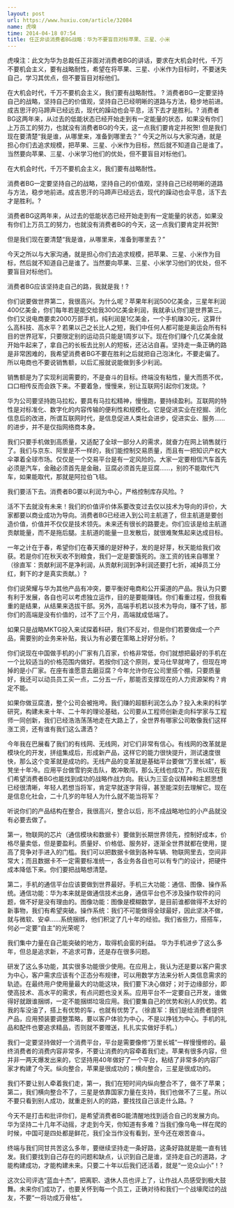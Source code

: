 ```yaml
---
layout: post
url: https://www.huxiu.com/article/32084
name: 虎嗅
time: 2014-04-18 07:54
title: 任正非谈消费者BG战略：华为不要盲目对标苹果、三星、小米
---
```

虎嗅注：此文为华为总裁任正非面对消费者BG的讲话，要求在大机会时代，千万不要机会主义，要有战略耐性，希望在将苹果、三星、小米作为目标时，不要迷失自己，学习其优点，但不要盲目对标他们。

在大机会时代，千万不要机会主义，我们要有战略耐性。 ? 消费者BG一定要坚持自己的战略，坚持自己的价值观，坚持自己已经明晰的道路与方法，稳步地前进。成吉思汗的马蹄声已经远去，现代的躁动也会平息，活下去才是胜利。? 消费者BG这两年来，从过去的低能状态已经开始走到有一定能量的状态，如果没有你们上万员工的努力，也就没有消费者BG的今天，这一点我们要肯定并祝贺! 但是我们现在要清楚“我是谁，从哪里来，准备到哪里去？” 今天之所以与大家沟通，就是担心你们去追求规模，把苹果、三星、小米作为目标，然后就不知道自己是谁了。当然要向苹果、三星、小米学习他们的优处，但不要盲目对标他们。

在大机会时代，千万不要机会主义，我们要有战略耐性。

消费者BG一定要坚持自己的战略，坚持自己的价值观，坚持自己已经明晰的道路与方法，稳步地前进。成吉思汗的马蹄声已经远去，现代的躁动也会平息，活下去才是胜利。?

消费者BG这两年来，从过去的低能状态已经开始走到有一定能量的状态，如果没有你们上万员工的努力，也就没有消费者BG的今天，这一点我们要肯定并祝贺!

但是我们现在要清楚“我是谁，从哪里来，准备到哪里去？”

今天之所以与大家沟通，就是担心你们去追求规模，把苹果、三星、小米作为目标，然后就不知道自己是谁了。当然要向苹果、三星、小米学习他们的优处，但不要盲目对标他们。

消费者BG应该坚持走自己的路，我就是我！?

你们说要做世界第二，我很高兴。为什么呢？苹果年利润500亿美金，三星年利润400亿美金，你们每年若是能交给我300亿美金利润，我就承认你们是世界第三。你们又说电商要卖2000万部手机，纯利润是1亿美金，一个手机赚30元，这算什么高科技、高水平？若果以己之长比人之短，我们中任何人都可能是奥运会所有科目的世界冠军，只要限定别的运动员只能是1周岁以下。现在你们赚个几亿美金就开始牛起来了，拿自己的长板去比别人的短板，还沾沾自喜。坚持走一条正确的路是非常困难的，我希望消费者BG不要在胜利之后就把自己泡沫化，不要走偏了。所以电商也不要说销售额，以后汇报就说能做到多少利润。

销售额是为了实现利润需要的，不是奋斗的目标。终端没有粘性，量大而质不优，口口相传反而会跌下来。不要着急，慢慢来，别让互联网引起你们发烧。?

华为公司要坚持跑马拉松，要具有马拉松精神，慢慢跑，要持续盈利。互联网的特性是对标准化、数字化的内容传输的便利性和规模化。它是促进实业在挖掘、消化信息后的改进，所谓互联网时代，是信息促进人类社会进步，促进实业、服务……的进步，并不是仅指网络商本身。

我们只要手机做到高质量，又适配了全球一部分人的需求，就奋力在网上销售就行了。我们与京东、阿里是不一样的，我们能控制交易质量，而且有一把知识产权大伞罩着全球市场。仅仅是一个交易平台是有一定风险的。大家一定要相信汽车首先必须是汽车，金融必须首先是金融，豆腐必须首先是豆腐……，别的不能取代汽车，如果能取代，那就是阿拉伯飞毯。

我们要活下去。消费者BG要以利润为中心，严格控制库存风险。?

活不下去就没有未来！我们的价值评价体系要改变过去仅以技术为导向的评价，大家都要以商业成功为导向。消费者BG已经进入到公司主航道了，但主航道是要创造价值，价值并不仅仅是技术领先。未来还有很长的路要走。你们应该是给主航道贡献能量，而不是拖后腿。主航道的能量一旦发散后，就很难聚焦起来达成目标。

一年之计在于春，希望你们在春天播的是好种子，发的是好芽，秋天能给我们收获。若是你们在秋天收不到粮食，我们一定是要饿死的。涨工资的钱来自哪里？（徐直军：贡献利润不是净利润，从贡献利润到净利润还要打七折，减掉员工分红，剩下的才是真实贡献。）?

你们说荣耀与华为其他产品有冲突，要平衡好电商和公开渠道的产品。我认为只要有利于发展，各自也可以考虑独立运作，目的是要能赚钱。你们看重过程，但我看重的是结果，从结果来选拔干部。另外，高端手机若以技术为导向，赚不了钱，那你们的高端是没有价值的，过不了三个月，高端就成低端了。

如果只是战略MKTG投入来试探着科研，我们不反对，但是你们若要做成一个产品，需要别的业务来补贴，我认为有必要在策略上好好分析。?

你们说现在中国做手机的小厂家有几百家，价格非常低，你们就想把最好的手机在一个比较适当的价格范围内做好。若按你们这个原则，爱马仕早就垮了，但现在垮掉的是小厂家。在座有谁愿意去磨豆腐？今年允许你在公司里搭个棚，只要质量好，我还可以动员员工买一点，二分五一斤，那能否支撑现在的人力资源架构？肯定不能。

如果你做豆腐渣，整个公司会被拖垮。我们赚的超额利润怎么办？投入未来的科学研究，构建未来十年、二十年的理论基础，公司要从工程师创新走向科学家与工程师一同创新，我们已经浩浩荡荡地走在大路上了，全世界有哪家公司敢像我们这样涨工资，还有谁有我们这么潇洒？

今年我在巴展看了我们的有线网、无线网，对它们非常有信心。有线网的改革就是模块化的开发，拼组集成后，形成新产品，这样它的能力很快提升，测试速度很快，那么这个变革就是成功的。无线产品的变革就是基础平台要做“万里长城”，板凳坐十年冷。应用平台做雪豹突击队，敢冲敢闯，那么无线也成功了。所以现在我们希望消费者BG也能找到成功的战略作战方向。我认为三亚会议精神和主题思想已经很清晰，年轻人若想当将军，肯定早就逐字背得，甚至能深刻去理解它。现在是信息化社会，二十几岁的年轻人为什么就不能当将军？

听说你们的产品结构在整合，我很高兴，整合以后，形不成战略地位的小产品就没有必要去做了。

第一，物联网的芯片（通信模块和数据卡）要做到长期世界领先，控制好成本，价格尽量卖低，但是要盈利。质量好、价格低、服务好，逐渐全世界就都在使用，提高了竞争对手进入的门槛。我们可以把数据卡做到各种车辆、物联网里去，空间非常大；而且数据卡不一定需要标准统一，各业务各自也可以有专门的设计，把硬件成本降低下来。你们要把战略想清楚。

第二，手机的通信平台应该要做到世界最好。手机三大功能：通信、图像、操作系统。通信功能：华为本来就是做通信技术出身，通信平台也不涉及操作软件的问题，做不好是没有理由的。图像功能：图像是模糊数学，是目前谁都做得不太好的新事物，我们有希望突破。操作系统：我们不可能做得全球最好，因此坚决不做，就与微软、安卓……系统捆绑，他们积淀了几十年的经验。我们省些力，搭搭车，何必一定要“自主”的光荣呢？

我们集中力量在自己能突破的地方，取得机会窗的利益。 华为手机进步了这么多年，但总是追求新，不追求可靠，还是存在很多问题。

研发了这么多功能，其实很多功能很少使用。在应用上，我认为还是要以客户需求为中心，客户需求应该有个正态分布规律，可以用数学方法来分析人类信息需求的轨迹。在最终用户使用量最大的功能这块，我们要下决心做好；对于边缘部分，即使高技术、高水平的需求，有点问题也没关系。应用平台不一定要自己开发，谁做得好就跟谁捆绑，一定不能捆绑垃圾应用。我们要集自己的优势和别人的优势。若我的车没油了，搭上有优势的车，也就有优势了。（徐直军：我们是给消费者提供产品，应用预装要调整策略，要以客户体验为中心，不是以挣钱为中心。手机的礼品和配件也要追求精品，否则就不要赠送，扎扎实实做好手机。）

我们一定要坚持做好一个消费平台，平台是需要像修“万里长城”一样慢慢修的。最终消费者的消费内容非常多，不要让消费的内容牵着我们走。苹果有很多内容，但并非一两天爆发出来的，它坚持用40年做好了一个平台，粘结了非常多的内容厂家才构建了今天。纵向整合，苹果是很成功的；横向整合，三星是很成功的。

我们不要让别人牵着我们走，第一，我们在短时间内纵向整合不了，做不了苹果；第二，我们横向整合不了，三星是依靠国家力量在支持，我们也做不了三星。所以不要只看到别人成功，就重走别人的的路，要找找自己该走什么路。?

今天不是打击和批评你们，是希望消费者BG能清醒地找到适合自己的发展方向。华为坚持二十几年不动摇，才走到今天，你知道有多难？当我们像乌龟一样在爬的时候，中国可是四处都是鲜花，我们全当作没有看到，至今还在艰苦奋斗。

终端与我们同甘共苦这么多年，要继续坚持走一条好路，这条好路就是能一直有钱发。我们要找到自己存在的问题和缺点，认识到自己是谁，坚持走自己的道路，才能构建成功，才能构建未来。只要二十年以后我们还活着，就是“一览众山小”！?

这次公司评选“蓝血十杰”，把离职、退休人员也评上了，让作战人员感受到极大鼓舞。未来你们成功了，也要关怀到每一个员工，正确对待和我们一个战壕爬过的战友，不要“一将功成万骨枯”。

